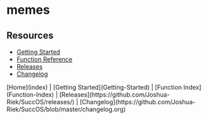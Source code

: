 # memes
## Resources
* [Getting Started](Getting-Started)
* [Function Reference](Function-Index)
* [Releases](https://github.com/Joshua-Riek/SuccOS/releases/)
* [Changelog](https://github.com/Joshua-Riek/SuccOS/blob/master/changelog.org)

 


<div class="footer">
  <p>[Home](index) | 
  [Getting Started](Getting-Started) | 
  [Function Index](Function-Index) | 
  [Releases](https://github.com/Joshua-Riek/SuccOS/releases/) | 
  [Changelog](https://github.com/Joshua-Riek/SuccOS/blob/master/changelog.org)</p>
</div>

[Home]: Home
[Getting Started]: Getting-Started
[Function Index]: Function-Index
[Releases]: https://github.com/Joshua-Riek/SuccOS/releases/
[Changelog]: https://github.com/Joshua-Riek/SuccOS/blob/master/changelog.org
